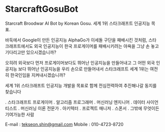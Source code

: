# StarcraftGosuBot
Starcraft Broodwar AI Bot by Korean Gosu. 세계 1위 스타크래프트 인공지능 목표.

바둑에서 Google이 만든 인공지능 AlphaGo가 이세돌 구단을 패배시킨 것처럼,
스타크래프트에서도 외국 인공지능이 한국 프로게이머를 패배시키려는 야욕을
그냥 손 놓고 기다리고만 있으시겠습니까?

오히려 외국보다 먼저 프로게이머보다도 뛰어난 인공지능을 만들어내고
그 어떤 외국 인공지능 보다 뛰어난 인공지능을 우리 손으로 만들어내서
스타크래프트 세계 1위는 여전히 한국인임을 지켜내시겠습니까?

세계 1위 스타크래프트 인공지능 개발을 목표로 함께 전심전력하여 추진해나갈 동지를 찾습니다

. 스타크래프트 프로게이머
. 알고리즘 프로그래머
. 머신러닝 엔지니어
. 데이터 사이언티스트
. 머신러닝 이론 전문가
. 아키텍터
. 프로젝트 매니저
. 스폰서
. 그밖에 무엇이든 기여가능한 사람

E-mail : tekseon.shin@gmail.com 
Mobile : 010-4723-8720



